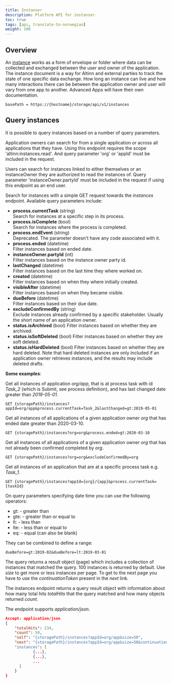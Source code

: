 ```yaml
---
title: Instanser
description: Platform API for instanser.
toc: true
tags: [api, translate-to-norwegian]
weight: 100
---
```


## Overview

An [instance](../../models/instance) works as a form of envelope or folder where data can be collected and exchanged between the user and owner of the application. The instance document is a way for Altinn and external parties to track the state of one specific data exchange. How long an instance can live and how many interactions there can be between the application owner and user will vary from one app to another. Advanced Apps will have their own documentation.

```http
basePath = https://{hostname}/storage/api/v1/instances
```

## Query instances

It is possible to query instances based on a number of query parameters. 

Application owners can search for from a single application or across all applications that they have.
Using this endpoint requires the scope 'altinn:instances.read'. And query parameter 'org' or 'appId' must be included in the request.

Users can search for instances linked to either themselves or an instanceOwner they are authorized to read the instances of. 
Query parameter 'instanceOwner.partyId' must be included in the request if using this endpoint as an end user.

Search for instances with a simple GET request towards the *instances* endpoint.
Available query parameters include:

- **process.currentTask** (string)  
Search for instances at a specific step in its process. 
- **process.isComplete** (bool)  
Search for instances where the process is completed.
- **process.endEvent** (string)  
Deprecated. The parameter doesn't have any code associated with it.
- **process.ended** (datetime)  
Filter instances based on ended date.
- **instanceOwner.partyId** (int)  
Filter instances based on the instance owner party id.
- **lastChanged** (datetime)  
Filter instances based on the last time they where worked on.
- **created** (datetime)  
Filter instances based on when they where initially created.
- **visibleAfter** (datetime)  
Filter instances based on when they became visible.
- **dueBefore** (datetime)  
Filter instances based on their due date.
- **excludeConfirmedBy** (string)  
Exclude instances already confirmed by a specific stakeholder. Usually the short name of an application owner.
- **status.isArchived** (bool)
Filter instances based on whether they are archived.
- **status.isSoftDeleted** (bool)
Filter instances based on whether they are soft deleted.
- **status.isHardDeleted** (bool)
Filter instances based on whether they are hard deleted. 
Note that hard deleted instances are only included if an application owner retrieves instances, and the results may include deleted drafts. 

**Some examples**:

Get all instances of application *org/app*, that is at process task with id *Task_2* (which is Submit, see process definition), and has last changed date greater than *2019-05-01*.
```http
GET {storagePath}/instances?appId=org/app&process.currentTask=Task_2&lastChanged=gt:2019-05-01
```

Get all instances of all applications of a given application owner *org* that has ended date greater than 2020-03-10.
```http
GET {storagePath}/instances?org=org&process.ended=gt:2020-03-10
```

Get all instances of all applications of a given application owner *org* that has not already been confirmed completed by *org*.
```http
GET {storagePath}/instances?org=org&excludeConfirmedBy=org
```

Get all instances of an application that are at a specific process task e.g. *Task_1*.
```http
GET {storagePath}/instances?appId={org}/{app}&process.currentTask={taskId}
```

On query parameters specifying date time you can use the following operators:

* gt: - greater than
* gte: - greater than or equal to
* lt: - less than
* lte: - less than or equal to
* eq: - equal (can also be blank)

They can be combined to define a range:

```http
dueBefore=gt:2019-02&dueBefore=lt:2019-03-01
```

The query returns a result object (page) which includes a collection of instances that matched the query. 100 instances is returned by default. Use *size* to get more or less instances per page. To get to the next page you have to use the *continuationToken* present in the *next* link.

The instances endpoint returns a query result object with information about how many total hits *totalHits* that the query matched and how many objects returned *count*. 

The endpoint supports *application/json*.

```json
Accept: application/json
{
    "totalHits": 234,
    "count": 50,
    "self": "{storagePath}/instances?appId=org/app&size=50",
    "next": "{storagePath}/instances?appId=org/app&size=50&continuationToken=%257b%2522token%2522%253a%2522%252bRID%..."
    "instances": [
            {...},
            {...},
            ...
      ]
    }
}
```
